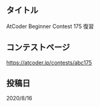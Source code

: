 ## タイトル

AtCoder Beginner Contest 175 復習

## コンテストページ

https://atcoder.jp/contests/abc175

## 投稿日

2020/8/16
